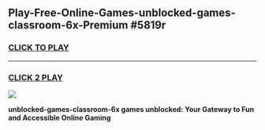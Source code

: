 
## Play-Free-Online-Games-unblocked-games-classroom-6x-Premium #5819r
<h3>
<a href="https://premium.freeplayer.one?title=unblocked-games-classroom-6x&ref=8M">CLICK TO PLAY</a></h3>
<hr>

<h3>
<a href="https://premium.freeplayer.one?title=unblocked-games-classroom-6x&ref=8M">CLICK 2 PLAY</a>
  
</h3>

<a href="https://premium.freeplayer.one?title=unblocked-games-classroom-6x&ref=8M"><img src="https://clearcache.store/games.png"></a>


**unblocked-games-classroom-6x games unblocked: Your Gateway to Fun and Accessible Online Gaming**

